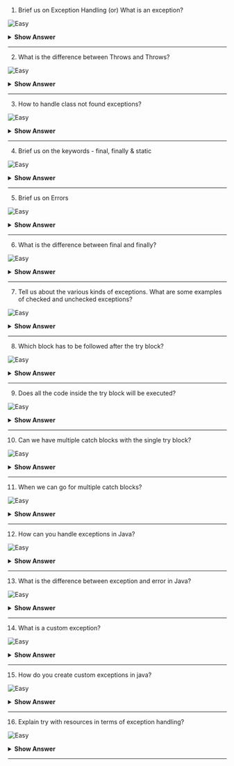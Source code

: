 1. Brief us on Exception Handling (or) What is an exception?

![Easy](https://github.com/revaturelabs/interviewquestions/blob/dev/ComplexityTags/simple%20(2).svg)

<details>
  <summary> <b>Show Answer</b></summary>
  
<blockquote>

An exception is an error event that can happen during the execution of a program and disrupts its normal flow.

Exceptions in Java can arise from different kinds of situations such as wrong data entered by the user, hardware failure, network connection failure, or a database server that is down. The code that specifies what to do in specific exception scenarios is called exception handling.

 
</blockquote>
</details>

--- 

2. What is the difference between Throws and Throws?

![Easy](https://github.com/revaturelabs/interviewquestions/blob/dev/ComplexityTags/simple%20(2).svg)

<details>
  <summary> <b>Show Answer</b></summary>
  
<blockquote>

|                                       throw                                       |                                                                          throws                                                                         |
|:---------------------------------------------------------------------------------:|:-------------------------------------------------------------------------------------------------------------------------------------------------------:|
| Used inside a method when it is required to throw an Exception logically.         | Used in the method signature when the method has some statements that can lead to exceptions                                                            |
| Used to throw an exception explicitly. It can throw only one exception at a time. | Used to declare multiple exceptions, separated by a comma. When an exception occurs, it matches with the declared ones, and throws an exception automatically |
| Syntax: throw new Exception()                                                     | Syntax: public static void writeToFile() throws Exception {}                                                                                            |

 
</blockquote>
</details>

--- 

3. How to handle class not found exceptions?

![Easy](https://github.com/revaturelabs/interviewquestions/blob/dev/ComplexityTags/simple%20(2).svg)

<details>
  <summary> <b>Show Answer</b></summary>
  
<blockquote>

Java ClassNotFoundException occurs when the application tries to load a class but Classloader is not able to find it in the classpath. It is a checked exception, so it needed to be handled.

To fix ClassNotFoundException, firstly we must go through the exception stack trace. Then,
- Make sure, you've specified the exact classpath.
- Check for classpath settings and make sure the class it’s present at runtime.
- Verify the requesting Class name is correct.
 
</blockquote>
</details>

--- 

4. Brief us on the keywords - final, finally & static 

![Easy](https://github.com/revaturelabs/interviewquestions/blob/dev/ComplexityTags/simple%20(2).svg)

<details>
  <summary> <b>Show Answer</b></summary>
  
<blockquote>

 - final is the keyword and access modifier which is used to apply restrictions on a class, method, or variable.

 - finally, the block in Java Exception Handling executes important code whether the exception occurs or not.

 - static keyword is used to create a class-level variable in java. static variables and methods are part of the class, not the instances of the class.
 
</blockquote>
</details>

--- 


5. Brief us on Errors

![Easy](https://github.com/revaturelabs/interviewquestions/blob/dev/ComplexityTags/simple%20(2).svg)

<details>
  <summary> <b>Show Answer</b></summary>
  
<blockquote>

- Errors represent irrecoverable conditions such as Java virtual machine (JVM) running out of memory, memory leaks, stack overflow errors, library incompatibility, infinite recursion, etc.

- Errors are usually beyond the control of the programmer and we should not try to handle errors.
 
</blockquote>
</details>

--- 

6. What is the difference between final and finally?

![Easy](https://github.com/revaturelabs/interviewquestions/blob/dev/ComplexityTags/simple%20(2).svg)

<details>
  <summary> <b>Show Answer</b></summary>
  
<blockquote>
 
final is a keyword and it can be used to mark a variable "unchangeable". It is used to apply restrictions on class, method and variable. A final class can't be inherited, the final method can't be overridden and the final variable value can't be changed.

Finally is a code block. It is used with a try-catch block for handling exceptions. Finally, a code block will be executed whether an exception is handled or not
 
</blockquote>
</details>

--- 

7. Tell us about the various kinds of exceptions. What are some examples of checked and unchecked exceptions?

![Easy](https://github.com/revaturelabs/interviewquestions/blob/dev/ComplexityTags/simple%20(2).svg)

<details>
  <summary> <b>Show Answer</b></summary>
  
<blockquote>
 There are 2 types of exceptions

- **Checked Exception(java.lang.Exception)** -> This exception forces the programmer to handle it at the compile time itself, until the programmer handles it, the compiler won’t allow it to run. Some of the Checked exceptions are FileNotFoundException, ClassNotFoundException,MethodNotFoundException, SQLException, etc.,

- **Unchecked Exceptions(java.lang.RuntimeException)** -> These exceptions occur at a run time, it is up to the programmer whether he wants to handle this or not, if he doesn’t handle it, it will lead to abnormal termination. Some of the unchecked exceptions are ArithmeticException, NullPointerException,ArrayIndexOutOfBoundException, etc.,
 
</blockquote>
</details>

--- 


8. Which block has to be followed after the try block?

![Easy](https://github.com/revaturelabs/interviewquestions/blob/dev/ComplexityTags/simple%20(2).svg)

<details><summary> <b> Show Answer</b></summary>
	
> catch or finally block.
	
</details>

---

9. Does all the code inside the try block will be executed?

![Easy](https://github.com/revaturelabs/interviewquestions/blob/dev/ComplexityTags/simple%20(2).svg)

<details><summary><b> Show Answer</b></summary>
	
> Whenever an exception is occurred in the try block, the rest of the code after the exception occurs line will not be executed.
	
</details>

---

10. Can we have multiple catch blocks with the single try block?

![Easy](https://github.com/revaturelabs/interviewquestions/blob/dev/ComplexityTags/simple%20(2).svg)

<details><summary> <b> Show Answer</b></summary>	
<blockquote>

yes, we can have multiple catch blocks with the single try block. 


Important Rule: The order of the catch block must be from most specific to most general one i.e. catch for ArithmeticException must come before catching for Exception.
	
</blockquote>
</details>

---

11. When we can go for multiple catch blocks? 

![Easy](https://github.com/revaturelabs/interviewquestions/blob/dev/ComplexityTags/simple%20(2).svg)

<details>
  <summary> <b>Show Answer</b></summary>
  
<blockquote>
 
- When our program uses various concepts like an array, file handling, database, etc. at the same time and each of them may throw exceptions due to one reason or another. 
- To catch the generic exception we simply use 'Exception' in the catch block parameter and it can catch every exception like ArrayIndexOutOfBound, FileNotFound, etc. But the problem with this is we are not catching the specific exception.

</blockquote>
</details>

--- 

12. How can you handle exceptions in Java?

![Easy](https://github.com/revaturelabs/interviewquestions/blob/dev/ComplexityTags/simple%20(2).svg)

<details>
  <summary> <b>Show Answer</b></summary>
  
<blockquote>
 
 We can handle exceptions using

 1. try, catch, and finally block
 2. throw, throws
 
</blockquote>
</details>

--- 

13. What is the difference between exception and error in Java?

![Easy](https://github.com/revaturelabs/interviewquestions/blob/dev/ComplexityTags/simple%20(2).svg)

<details>
  <summary> <b>Show Answer</b></summary>
  
<blockquote>
 
 Errors happen while an application is running. For instance, an Out of Memory Error occurs in case the JVM runs out of memory. On the other hand, exceptions are mainly caused by the application. For instance, Null Pointer Exception happens when an app tries to get through a null object.
 
</blockquote>
</details>

--- 

14. What is a custom exception?

![Easy](https://github.com/revaturelabs/interviewquestions/blob/dev/ComplexityTags/simple%20(2).svg)

<details>
  <summary> <b>Show Answer</b></summary>
  
<blockquote>
 
Java allows us to create our exception based on our needs known as a custom exception or user-defined exception.
 
</blockquote>
</details>

--- 

15. How do you create custom exceptions in java?

![Easy](https://github.com/revaturelabs/interviewquestions/blob/dev/ComplexityTags/simple%20(2).svg)

<details>
  <summary> <b>Show Answer</b></summary>
  
<blockquote>
 
To create a custom exception, we have to extend the Exception class.

Example: 

```java
public class IncorrectUserNameException extends Exception { 
    public IncorrectUserNameException(String errorMessage) {
        super(errorMessage);
    }
}
```
 
</blockquote>
</details>

---
16. Explain try with resources in terms of exception handling?

![Easy](https://github.com/revaturelabs/interviewquestions/blob/dev/ComplexityTags/simple%20(2).svg)

<details>
  <summary> <b>Show Answer</b></summary>
  
<blockquote>
 
The try-with-resources statement is a try statement that declares one or more resources. A resource is an object that must be closed after the program is finished with it. The try-with-resources statement ensures that each resource is closed at the end of the statement. Any object that implements java.lang.AutoCloseable, which includes all objects which implement java.io.Closeable, can be used as a resource.
Prior to Java SE 7, you can use a finally block to ensure that a resource is closed regardless of whether the try statement completes normally or abruptly.
Simply put, to be auto-closed, a resource has to be both declared and initialized inside the try.


Example: 

```java
try (PrintWriter writer = new PrintWriter(new File("test.txt"))) {
    writer.println("Hello World");
}
```
 
</blockquote>
</details>

---